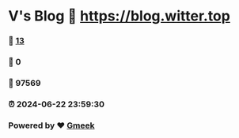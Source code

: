 # V's Blog :link: https://blog.witter.top 
### :page_facing_up: [13](https://blog.witter.top/tag.html) 
### :speech_balloon: 0 
### :hibiscus: 97569 
### :alarm_clock: 2024-06-22 23:59:30 
### Powered by :heart: [Gmeek](https://github.com/Meekdai/Gmeek)
